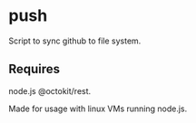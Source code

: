 # push
Script to sync github to file system.

## Requires
node.js
@octokit/rest.

Made for usage with linux VMs running node.js.